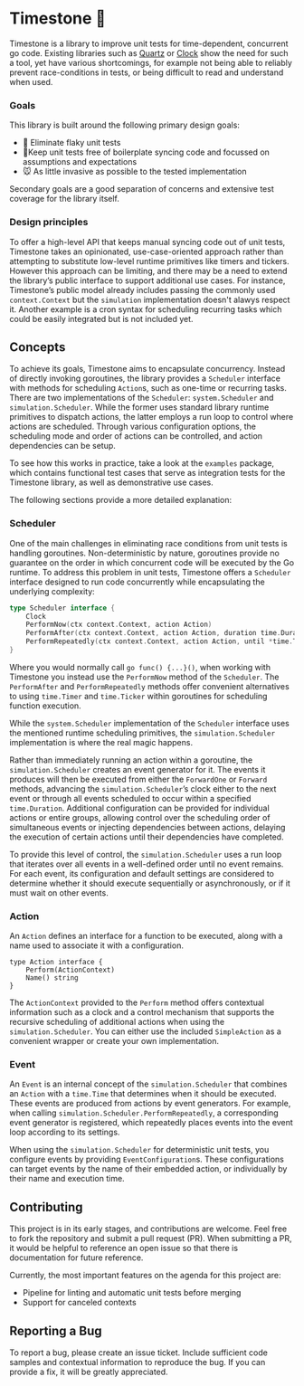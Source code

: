 # Timestone 🗿

Timestone is a library to improve unit tests for time-dependent, concurrent go code. Existing libraries such as [Quartz](https://github.com/coder/quartz) or [Clock](github.com/benbjohnson/clock) show the need for such a tool, yet have various shortcomings, for example not being able to reliably prevent race-conditions in tests, or being difficult to read and understand when used.

### Goals

This library is built around the following primary design goals:

- 🤌 Eliminate flaky unit tests
- 🧹Keep unit tests free of boilerplate syncing code and focussed on assumptions and expectations
- 🐭 As little invasive as possible to the tested implementation

Secondary goals are a good separation of concerns and extensive test coverage for the library itself.

### Design principles

To offer a high-level API that keeps manual syncing code out of unit tests, Timestone takes an opinionated, use-case-oriented approach rather than attempting to substitute low-level runtime primitives like timers and tickers. However this approach can be limiting, and there may be a need to extend the library’s public interface to support additional use cases. For instance, Timestone’s public model already includes passing the commonly used `context.Context` but the `simulation` implementation doesn't alawys respect it. Another example is a cron syntax for scheduling recurring tasks which could be easily integrated but is not included yet.

## Concepts

To achieve its goals, Timestone aims to encapsulate concurrency. Instead of directly invoking goroutines, the library provides a `Scheduler` interface with methods for scheduling `Action`s, such as one-time or recurring tasks. There are two implementations of the `Scheduler`: `system.Scheduler` and `simulation.Scheduler`. While the former uses standard library runtime primitives to dispatch actions, the latter employs a run loop to control where actions are scheduled. Through various configuration options, the scheduling mode and order of actions can be controlled, and action dependencies can be setup.

To see how this works in practice, take a look at the `examples` package, which contains functional test cases that serve as integration tests for the Timestone library, as well as demonstrative use cases.

The following sections provide a more detailed explanation:

### Scheduler

One of the main challenges in eliminating race conditions from unit tests is handling goroutines. Non-deterministic by nature, goroutines provide no guarantee on the order in which concurrent code will be executed by the Go runtime. To address this problem in unit tests, Timestone offers a `Scheduler` interface designed to run code concurrently while encapsulating the underlying complexity:

```go
type Scheduler interface {
    Clock
    PerformNow(ctx context.Context, action Action)
    PerformAfter(ctx context.Context, action Action, duration time.Duration)
    PerformRepeatedly(ctx context.Context, action Action, until *time.Time, interval time.Duration)
}
```

Where you would normally call `go func() {...}()`, when working with Timestone you instead use the `PerformNow` method of the `Scheduler`. The `PerformAfter` and `PerformRepeatedly` methods offer convenient alternatives to using `time.Timer` and `time.Ticker` within goroutines for scheduling function execution.

While the `system.Scheduler` implementation of the `Scheduler` interface uses the mentioned runtime scheduling primitives, the `simulation.Scheduler` implementation is where the real magic happens.

Rather than immediately running an action within a goroutine, the `simulation.Scheduler` creates an event generator for it. The events it produces will then be executed from either the `ForwardOne` or `Forward` methods, advancing the `simulation.Scheduler`’s clock either to the next event or through all events scheduled to occur within a specified `time.Duration`. Additional configuration can be provided for individual actions or entire groups, allowing control over the scheduling order of simultaneous events or injecting dependencies between actions, delaying the execution of certain actions until their dependencies have completed.

To provide this level of control, the `simulation.Scheduler` uses a run loop that iterates over all events in a well-defined order until no event remains. For each event, its configuration and default settings are considered to determine whether it should execute sequentially or asynchronously, or if it must wait on other events.

### Action

An `Action` defines an interface for a function to be executed, along with a name used to associate it with a configuration.

```golang
type Action interface {
	Perform(ActionContext)
	Name() string
}
```

The `ActionContext` provided to the `Perform` method offers contextual information such as a clock and a control mechanism that supports the recursive scheduling of additional actions when using the `simulation.Scheduler`. You can either use the included `SimpleAction` as a convenient wrapper or create your own implementation.

### Event

An `Event` is an internal concept of the `simulation.Scheduler` that combines an `Action` with a `time.Time` that determines when it should be executed. These events are produced from actions by event generators. For example, when calling `simulation.Scheduler.PerformRepeatedly`, a corresponding event generator is registered, which repeatedly places events into the event loop according to its settings.

When using the `simulation.Scheduler` for deterministic unit tests, you configure events by providing `EventConfiguration`s. These configurations can target events by the name of their embedded action, or individually by their name and execution time.

## Contributing

This project is in its early stages, and contributions are welcome. Feel free to fork the repository and submit a pull request (PR). When submitting a PR, it would be helpful to reference an open issue so that there is documentation for future reference.

Currently, the most important features on the agenda for this project are:
- Pipeline for linting and automatic unit tests before merging
- Support for canceled contexts

## Reporting a Bug

To report a bug, please create an issue ticket. Include sufficient code samples and contextual information to reproduce the bug. If you can provide a fix, it will be greatly appreciated.



